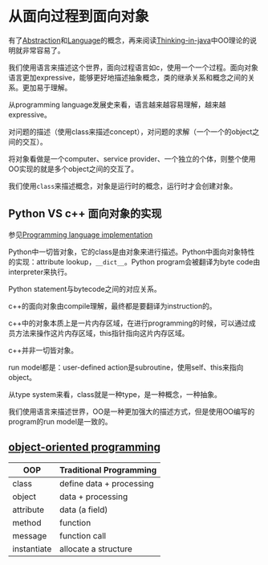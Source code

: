 # 从面向过程到面向对象

有了[Abstraction](https://dengking.github.io/Post/Abstraction/Abstraction/)和[Language](https://dengking.github.io/Post/Language/Language/)的概念，再来阅读[Thinking-in-java](./Thinking-in-java/Introduction-to-Objects.md)中OO理论的说明就非常容易了。

我们使用语言来描述这个世界，面向过程语言如c，使用一个一个过程。面向对象语言更加expressive，能够更好地描述抽象概念，类的继承关系和概念之间的关系。更加易于理解。

从programming language发展史来看，语言越来越容易理解，越来越expressive。

对问题的描述（使用class来描述concept），对问题的求解（一个一个的object之间的交互）。

将对象看做是一个computer、service provider、一个独立的个体，则整个使用OO实现的就是多个object之间的交互了。

我们使用`class`来描述概念，对象是运行时的概念，运行时才会创建对象。

## Python VS c++ 面向对象的实现

参见[Programming language implementation](https://en.wikipedia.org/wiki/Programming_language_implementation)

Python中一切皆对象，它的class是由对象来进行描述。Python中面向对象特性的实现：attribute lookup，`__dict__`。Python program会被翻译为byte code由interpreter来执行。

Python statement与bytecode之间的对应关系。

c++的面向对象由compile理解，最终都是要翻译为instruction的。


c++中的对象本质上是一片内存区域，在进行programming的时候，可以通过成员方法来操作这片内存区域，this指针指向这片内存区域。

c++并非一切皆对象。

run model都是：user-defined action是subroutine，使用self、this来指向object。

从type system来看，class就是一种type，是一种概念，一种抽象。

我们使用语言来描述世界，OO是一种更加强大的描述方式，但是使用OO编写的program的run model是一致的。



## [object-oriented programming](https://www.pcmag.com/encyclopedia/term/object-oriented-programming)

| OOP         | Traditional Programming  |
| ----------- | ------------------------ |
| class       | define data + processing |
| object      | data + processing        |
| attribute   | data (a field)           |
| method      | function                 |
| message     | function call            |
| instantiate | allocate a structure     |